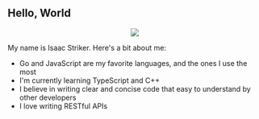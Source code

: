 ## Hello, World

<p align="center">
  <img src="https://api.boot.dev/v1/users/public/d353f10d-54cb-41b1-9293-9ce713f35e6a/thumbnail" >
</p>

My name is Isaac Striker. Here's a bit about me:

- Go and JavaScript are my favorite languages, and the ones I use the most
- I'm currently learning TypeScript and C++
- I believe in writing clear and concise code that easy to understand by other developers
- I love writing RESTful APIs

<!--
**isaacjstriker/isaacjstriker** is a ✨ _special_ ✨ repository because its `README.md` (this file) appears on your GitHub profile.

Here are some ideas to get you started:

- 🔭 I’m currently working on ...
- 🌱 I’m currently learning ...
- 👯 I’m looking to collaborate on ...
- 🤔 I’m looking for help with ...
- 💬 Ask me about ...
- 📫 How to reach me: ...
- 😄 Pronouns: ...
- ⚡ Fun fact: ...
-->
